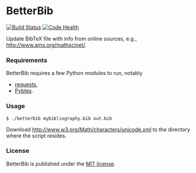 # BetterBib

[![Build Status](https://travis-ci.org/nschloe/betterbib.svg?branch=master)](https://travis-ci.org/nschloe/betterbib)
[![Code Health](https://landscape.io/github/nschloe/betterbib/master/landscape.png)](https://landscape.io/github/nschloe/betterbib/master)

Update BibTeX file with info from online sources, e.g.,
http://www.ams.org/mathscinet/.

### Requirements

BetterBib requires a few Python modules to run, notably

* [requests](http://docs.python-requests.org/en/latest/),
* [Pybtex](http://pybtex.sourceforge.net/).


### Usage
```
$ ./betterbib mybibliography.bib out.bib
```
Download http://www.w3.org/Math/characters/unicode.xml to the directory where
the script resides.

### License

BetterBib is published under the [MIT license](https://en.wikipedia.org/wiki/MIT_License).

